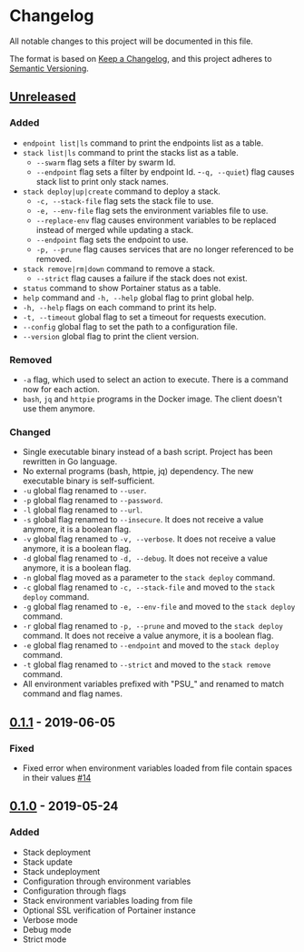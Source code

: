 # Changelog
All notable changes to this project will be documented in this file.

The format is based on [Keep a Changelog](https://keepachangelog.com/en/1.0.0/),
and this project adheres to [Semantic Versioning](https://semver.org/spec/v2.0.0.html).

## [Unreleased]
### Added
- `endpoint list|ls` command to print the endpoints list as a table.
- `stack list|ls` command to print the stacks list as a table.
  - `--swarm` flag sets a filter by swarm Id.
  - `--endpoint` flag sets a filter by endpoint Id.
  -`-q, --quiet`) flag causes stack list to print only stack names.
- `stack deploy|up|create` command to deploy a stack.
  - `-c, --stack-file` flag sets the stack file to use.
  - `-e, --env-file` flag sets the environment variables file to use.
  - `--replace-env` flag causes environment variables to be replaced instead of merged while updating a stack.
  - `--endpoint` flag sets the endpoint to use.
  - `-p, --prune` flag causes services that are no longer referenced to be removed.
- `stack remove|rm|down` command to remove a stack.
  - `--strict` flag causes a failure if the stack does not exist.
- `status` command to show Portainer status as a table.
- `help` command and `-h, --help` global flag to print global help.
- `-h, --help` flags on each command to print its help.
- `-t, --timeout` global flag to set a timeout for requests execution.
- `--config` global flag to set the path to a configuration file.
- `--version` global flag to print the client version.

### Removed
- `-a` flag, which used to select an action to execute. There is a command now for each action.
- `bash`, `jq` and `httpie` programs in the Docker image. The client doesn't use them anymore.

### Changed
- Single executable binary instead of a bash script. Project has been rewritten in Go language.
- No external programs (bash, httpie, jq) dependency. The new executable binary is self-sufficient.
- `-u` global flag renamed to `--user`.
- `-p` global flag renamed to `--password`.
- `-l` global flag renamed to `--url`.
- `-s` global flag renamed to `--insecure`. It does not receive a value anymore, it is a boolean flag.
- `-v` global flag renamed to `-v, --verbose`. It does not receive a value anymore, it is a boolean flag.
- `-d` global flag renamed to `-d, --debug`. It does not receive a value anymore, it is a boolean flag.
- `-n` global flag moved as a parameter to the `stack deploy` command.
- `-c` global flag renamed to `-c, --stack-file` and moved to the `stack deploy` command.
- `-g` global flag renamed to `-e, --env-file` and moved to the `stack deploy` command.
- `-r` global flag renamed to `-p, --prune` and moved to the `stack deploy` command. It does not receive a value anymore, it is a boolean flag.
- `-e` global flag renamed to `--endpoint` and moved to the `stack deploy` command.
- `-t` global flag renamed to `--strict` and moved to the `stack remove` command.
- All environment variables prefixed with "PSU_" and renamed to match command and flag names.

## [0.1.1] - 2019-06-05
### Fixed
- Fixed error when environment variables loaded from file contain spaces in their values [#14](https://github.com/greenled/portainer-stack-utils/pull/14)

## [0.1.0] - 2019-05-24
### Added
- Stack deployment
- Stack update
- Stack undeployment
- Configuration through environment variables
- Configuration through flags
- Stack environment variables loading from file
- Optional SSL verification of Portainer instance
- Verbose mode
- Debug mode
- Strict mode

[Unreleased]: https://github.com/greenled/portainer-stack-utils/compare/0.1.1...HEAD
[0.1.1]: https://github.com/greenled/portainer-stack-utils/releases/tag/0.1.1
[0.1.0]: https://github.com/greenled/portainer-stack-utils/releases/tag/0.1.0
